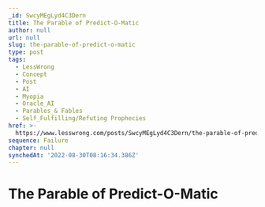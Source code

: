 ```yaml
---
_id: SwcyMEgLyd4C3Dern
title: The Parable of Predict-O-Matic
author: null
url: null
slug: the-parable-of-predict-o-matic
type: post
tags:
  - LessWrong
  - Concept
  - Post
  - AI
  - Myopia
  - Oracle_AI
  - Parables_& Fables
  - Self_Fulfilling/Refuting Prophecies
href: >-
  https://www.lesswrong.com/posts/SwcyMEgLyd4C3Dern/the-parable-of-predict-o-matic
sequence: Failure
chapter: null
synchedAt: '2022-08-30T08:16:34.386Z'
---
```


# The Parable of Predict-O-Matic
